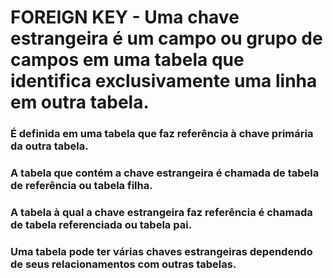 # FOREIGN KEY - Uma chave estrangeira é um campo ou grupo de campos em uma tabela que identifica exclusivamente uma linha em outra tabela.
### É definida em uma tabela que faz referência à chave primária da outra tabela.
### A tabela que contém a chave estrangeira é chamada de tabela de referência ou tabela filha.
### A tabela à qual a chave estrangeira faz referência é chamada de tabela referenciada ou tabela pai.
### Uma tabela pode ter várias chaves estrangeiras dependendo de seus relacionamentos com outras tabelas.
